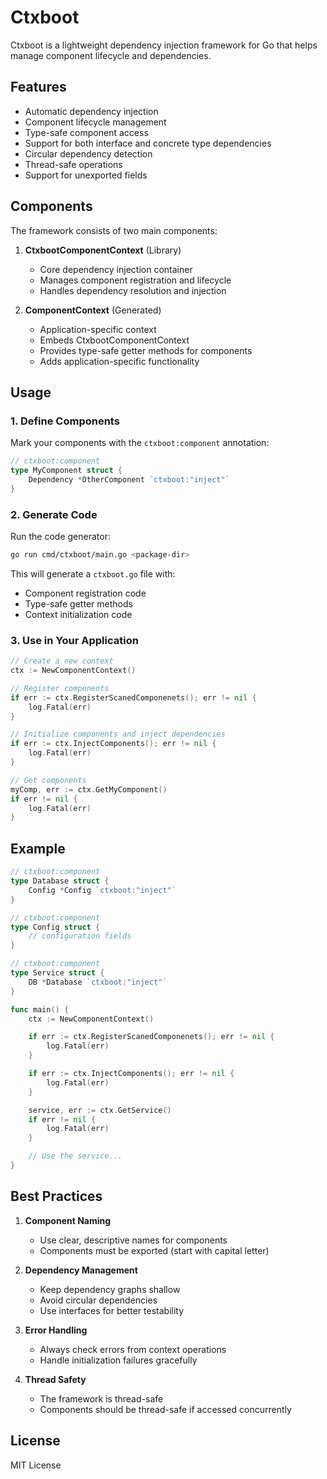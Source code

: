 # Ctxboot

Ctxboot is a lightweight dependency injection framework for Go that helps manage component lifecycle and dependencies.

## Features

- Automatic dependency injection
- Component lifecycle management
- Type-safe component access
- Support for both interface and concrete type dependencies
- Circular dependency detection
- Thread-safe operations
- Support for unexported fields

## Components

The framework consists of two main components:

1. **CtxbootComponentContext** (Library)

   - Core dependency injection container
   - Manages component registration and lifecycle
   - Handles dependency resolution and injection

2. **ComponentContext** (Generated)
   - Application-specific context
   - Embeds CtxbootComponentContext
   - Provides type-safe getter methods for components
   - Adds application-specific functionality

## Usage

### 1. Define Components

Mark your components with the `ctxboot:component` annotation:

```go
// ctxboot:component
type MyComponent struct {
    Dependency *OtherComponent `ctxboot:"inject"`
}
```

### 2. Generate Code

Run the code generator:

```bash
go run cmd/ctxboot/main.go <package-dir>
```

This will generate a `ctxboot.go` file with:

- Component registration code
- Type-safe getter methods
- Context initialization code

### 3. Use in Your Application

```go
// Create a new context
ctx := NewComponentContext()

// Register components
if err := ctx.RegisterScanedComponenets(); err != nil {
    log.Fatal(err)
}

// Initialize components and inject dependencies
if err := ctx.InjectComponents(); err != nil {
    log.Fatal(err)
}

// Get components
myComp, err := ctx.GetMyComponent()
if err != nil {
    log.Fatal(err)
}
```

## Example

```go
// ctxboot:component
type Database struct {
    Config *Config `ctxboot:"inject"`
}

// ctxboot:component
type Config struct {
    // configuration fields
}

// ctxboot:component
type Service struct {
    DB *Database `ctxboot:"inject"`
}

func main() {
    ctx := NewComponentContext()

    if err := ctx.RegisterScanedComponenets(); err != nil {
        log.Fatal(err)
    }

    if err := ctx.InjectComponents(); err != nil {
        log.Fatal(err)
    }

    service, err := ctx.GetService()
    if err != nil {
        log.Fatal(err)
    }

    // Use the service...
}
```

## Best Practices

1. **Component Naming**

   - Use clear, descriptive names for components
   - Components must be exported (start with capital letter)

2. **Dependency Management**

   - Keep dependency graphs shallow
   - Avoid circular dependencies
   - Use interfaces for better testability

3. **Error Handling**

   - Always check errors from context operations
   - Handle initialization failures gracefully

4. **Thread Safety**
   - The framework is thread-safe
   - Components should be thread-safe if accessed concurrently

## License

MIT License
